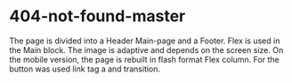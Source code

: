 # 404-not-found-master

The page is divided into a Header Main-page and a Footer. Flex is used in the Main block. The image is adaptive and depends on the screen size. On the mobile version, the page is rebuilt in flash format Flex column. For the button was used link tag a and transition. 
